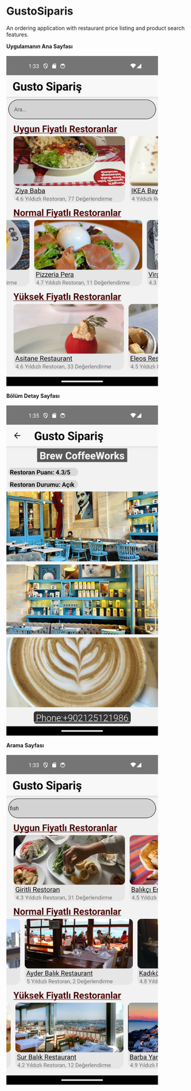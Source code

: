 # GustoSiparis
An ordering application with restaurant price listing and product search features.

<strong>Uygulamanın Ana Sayfası</strong>
<br></br>
<img src="/anasayfa.png" width="400"/>


<strong>Bölüm Detay Sayfası </strong>
<br></br>
<img src="/detay.png" width="400"/>


<strong>Arama Sayfası </strong>
<br></br>
<img src="/arama.png" width="400"/>
